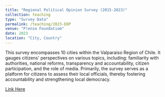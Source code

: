 ```yaml
---
title: "Regional Political Opinion Survey (2015-2023)"
collection: teaching
type: "Survey Data"
permalink: /teaching/2023-EOP
venue: "P!ensa Foundatiom"
date: 2023
location: "City, Country"
---
```


This survey encompasses 10 cities within the Valparaiso Region of Chile. It gauges citizens' perspectives on various topics, including: familiarity with authorities, national reforms, transparency and accountability, citizen participation, and the role of media. Primarily, the survey serves as a platform for citizens to assess their local officials, thereby fostering accountability and strengthening local democracy. 

[Link Here](https://dataverse.harvard.edu/dataverse/EOP)
